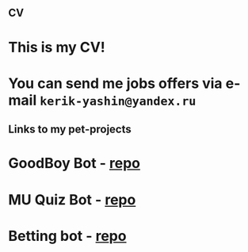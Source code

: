 ## CV
# This is my CV!
# You can send me jobs offers via e-mail ```kerik-yashin@yandex.ru```
## Links to my pet-projects
# GoodBoy Bot - [repo](https://github.com/KirillYashin/GoodBoyBot)
# MU Quiz Bot - [repo](https://github.com/KirillYashin/MU_Quiz_TGBot)
# Betting bot - [repo](https://github.com/KirillYashin/betting_tg_bot)
